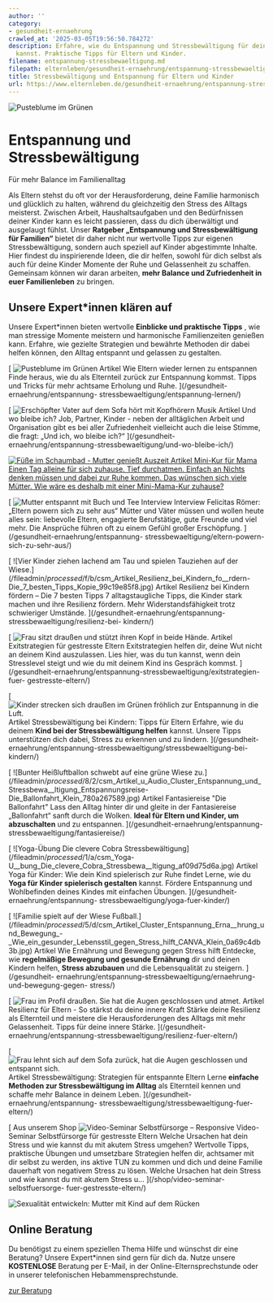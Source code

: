 ```yaml
---
author: ''
category:
- gesundheit-ernaehrung
crawled_at: '2025-03-05T19:56:50.784272'
description: Erfahre, wie du Entspannung und Stressbewältigung für deine Familie integrieren
  kannst. Praktische Tipps für Eltern und Kinder.
filename: entspannung-stressbewaeltigung.md
filepath: elternleben/gesundheit-ernaehrung/entspannung-stressbewaeltigung.md
title: Stressbewältigung und Entspannung für Eltern und Kinder
url: https://www.elternleben.de/gesundheit-ernaehrung/entspannung-stressbewaeltigung/
---
```


![Pusteblume im
Grünen](/fileadmin/Startseite/1_Elternwissen/3_Kleinkind/Artikel_Entspannung_fu__r_Eltern_Genuss_wiederentdecken.jpg)

#  Entspannung und Stressbewältigung

Für mehr Balance im Familienalltag

Als Eltern stehst du oft vor der Herausforderung, deine Familie harmonisch und
glücklich zu halten, während du gleichzeitig den Stress des Alltags meisterst.
Zwischen Arbeit, Haushaltsaufgaben und den Bedürfnissen deiner Kinder kann es
leicht passieren, dass du dich überwältigt und ausgelaugt fühlst. Unser
**Ratgeber „Entspannung und Stressbewältigung für Familien“** bietet dir daher
nicht nur wertvolle Tipps zur eigenen Stressbewältigung, sondern auch speziell
auf Kinder abgestimmte Inhalte. Hier findest du inspirierende Ideen, die dir
helfen, sowohl für dich selbst als auch für deine Kinder Momente der Ruhe und
Gelassenheit zu schaffen. Gemeinsam können wir daran arbeiten, **mehr Balance
und Zufriedenheit in euer Familienleben** zu bringen.

##  Unsere Expert*innen klären auf

Unsere Expert*innen bieten wertvolle **Einblicke und praktische Tipps** , wie
man stressige Momente meistern und harmonische Familienzeiten genießen kann.
Erfahre, wie gezielte Strategien und bewährte Methoden dir dabei helfen
können, den Alltag entspannt und gelassen zu gestalten.

[ ![Pusteblume im
Grünen](/fileadmin/_processed_/1/b/csm_Artikel_Entspannung_fu__r_Eltern_Genuss_wiederentdecken_24a99006bb.jpg)
Artikel Wie Eltern wieder lernen zu entspannen Finde heraus, wie du als
Elternteil zurück zur Entspannung kommst. Tipps und Tricks für mehr achtsame
Erholung und Ruhe. ](/gesundheit-ernaehrung/entspannung-
stressbewaeltigung/entspannung-lernen/)

[ ![Erschöpfter Vater auf dem Sofa hört mit Kopfhörern Musik
](/fileadmin/_processed_/0/e/csm_Tipps_Und_wo_bleibe_ich_5f8414e91d.jpg)
Artikel Und wo bleibe ich? Job, Partner, Kinder - neben der alltäglichen
Arbeit und Organisation gibt es bei aller Zufriedenheit vielleicht auch die
leise Stimme, die fragt: „Und ich, wo bleibe ich?“  ](/gesundheit-
ernaehrung/entspannung-stressbewaeltigung/und-wo-bleibe-ich/)

[ ![Füße im Schaumbad - Mutter genießt
Auszeit](/fileadmin/_processed_/3/d/csm_Mama_allein_zu_Haus_Auszeit_geniessen_296ddeae1c.jpg)
Artikel Mini-Kur für Mama Einen Tag alleine für sich zuhause. Tief durchatmen.
Einfach an Nichts denken müssen und dabei zur Ruhe kommen. Das wünschen sich
viele Mütter. Wie wäre es deshalb mit einer Mini-Mama-Kur zuhause?
](/gesundheit-ernaehrung/entspannung-stressbewaeltigung/mini-kur-fuer-mama/)

[ ![Mutter entspannt mit Buch und
Tee](/fileadmin/_processed_/1/7/csm_Interview_Eltern_powern_sich_zu_sehr_aus_cb08fa144d.jpg)
Interview Interview Felicitas Römer: „Eltern powern sich zu sehr aus“ Mütter
und Väter müssen und wollen heute alles sein: liebevolle Eltern, engagierte
Berufstätige, gute Freunde und viel mehr. Die Ansprüche führen oft zu einem
Gefühl großer Erschöpfung. ](/gesundheit-ernaehrung/entspannung-
stressbewaeltigung/eltern-powern-sich-zu-sehr-aus/)

[ ![Vier Kinder ziehen lachend am Tau und spielen Tauziehen auf der
Wiese.](/fileadmin/_processed_/f/b/csm_Artikel_Resilienz_bei_Kindern_fo__rdern-
Die_7_besten_Tipps_Kopie_99c19e85f8.jpg) Artikel Resilienz bei Kindern fördern
– Die 7 besten Tipps 7 alltagstaugliche Tipps, die Kinder stark machen und
ihre Resilienz fördern. Mehr Widerstandsfähigkeit trotz schwieriger Umstände.
](/gesundheit-ernaehrung/entspannung-stressbewaeltigung/resilienz-bei-
kindern/)

[ ![Frau sitzt draußen und stützt ihren Kopf in beide
Hände.](/fileadmin/_processed_/c/7/csm_Artikel_Exitstrategien_fu__r_gestresste_Eltern_iStock-1056598848_Klein_63738f58e6.jpg)
Artikel Exitstrategien für gestresste Eltern Exitstrategien helfen dir, deine
Wut nicht an deinem Kind auszulassen. Lies hier, was du tun kannst, wenn dein
Stresslevel steigt und wie du mit deinem Kind ins Gespräch kommst.
](/gesundheit-ernaehrung/entspannung-stressbewaeltigung/exitstrategien-fuer-
gestresste-eltern/)

[ ![Kinder strecken sich draußen im Grünen fröhlich zur Entspannung in die
Luft.](/fileadmin/_processed_/a/7/csm_Artikel_Cluster_Entspannung_Stressbewa__ltigung_Stressbewa__ltigung_fu__r_KinderKlein_bc1932e300.jpg)
Artikel Stressbewältigung bei Kindern: Tipps für Eltern Erfahre, wie du deinem
**Kind bei der Stressbewältigung helfen** kannst. Unsere Tipps unterstützen
dich dabei, Stress zu erkennen und zu lindern. ](/gesundheit-
ernaehrung/entspannung-stressbewaeltigung/stressbewaeltigung-bei-kindern/)

[ ![Bunter Heißluftballon schwebt auf eine grüne Wiese
zu.](/fileadmin/_processed_/8/2/csm_Artikel_u_Audio_Cluster_Entspannung_und_Stressbewa__ltigung_Entspannungsreise-
Die_Ballonfahrt_Klein_780a267589.jpg) Artikel Fantasiereise "Die Ballonfahrt"
Lass den Alltag hinter dir und gleite in der Fantasiereise „Ballonfahrt“ sanft
durch die Wolken. **Ideal für Eltern und Kinder, um abzuschalten** und zu
entspannen. ](/gesundheit-ernaehrung/entspannung-
stressbewaeltigung/fantasiereise/)

[ ![Yoga-Übung Die clevere Cobra
Stressbewältigung](/fileadmin/_processed_/1/a/csm_Yoga-
U__bung_Die_clevere_Cobra_Stressbewa__ltigung_af09d75d6a.jpg) Artikel Yoga für
Kinder: Wie dein Kind spielerisch zur Ruhe findet Lerne, wie du **Yoga für
Kinder spielerisch gestalten** kannst. Fördere Entspannung und Wohlbefinden
deines Kindes mit einfachen Übungen. ](/gesundheit-ernaehrung/entspannung-
stressbewaeltigung/yoga-fuer-kinder/)

[ ![Familie spielt auf der Wiese
Fußball.](/fileadmin/_processed_/5/d/csm_Artikel_Cluster_Entspannung_Erna__hrung_und_Bewegung_-
_Wie_ein_gesunder_Lebensstil_gegen_Stress_hilft_CANVA_Klein_0a69c4db3b.jpg)
Artikel Wie Ernährung und Bewegung gegen Stress hilft Entdecke, wie
**regelmäßige Bewegung und gesunde Ernährung** dir und deinen Kindern helfen,
**Stress abzubauen** und die Lebensqualität zu steigern. ](/gesundheit-
ernaehrung/entspannung-stressbewaeltigung/ernaehrung-und-bewegung-gegen-
stress/)

[ ![Frau im Profil draußen. Sie hat die Augen geschlossen und
atmet.](/fileadmin/_processed_/f/4/csm_Artikel_Cluster_Entspannung_Stressbewa__ltigung_Resilienz_fu__r_Eltern_CANVA_Klein_89fef7b990.jpg)
Artikel Resilienz für Eltern - So stärkst du deine innere Kraft Stärke deine
Resilienz als Elternteil und meistere die Herausforderungen des Alltags mit
mehr Gelassenheit. Tipps für deine innere Stärke. ](/gesundheit-
ernaehrung/entspannung-stressbewaeltigung/resilienz-fuer-eltern/)

[ ![Frau lehnt sich auf dem Sofa zurück, hat die Augen geschlossen und
entspannt
sich.](/fileadmin/_processed_/6/2/csm_Artikel_Cluster_Entspannung_und_Stressbewa__ltigung_Gesunde_Stressbewa__ltigung_fu__r_Eltern_Kopie_a819e3dde1.jpg)
Artikel Stressbewältigung: Strategien für entspannte Eltern Lerne **einfache
Methoden zur Stressbewältigung im Alltag** als Elternteil kennen und schaffe
mehr Balance in deinem Leben. ](/gesundheit-ernaehrung/entspannung-
stressbewaeltigung/stressbewaeltigung-fuer-eltern/)

[ Aus unserem Shop ![Video-Seminar Selbstfürsorge –
Responsive](/fileadmin/_processed_/2/b/csm_VideoSeminar_Selbstfuersorge_teaserbild_v2_1b68da9f38.png)
Video-Seminar Selbstfürsorge für gestresste Eltern Welche Ursachen hat dein
Stress und wie kannst du mit akutem Stress umgehen? Wertvolle Tipps,
praktische Übungen und umsetzbare Strategien helfen dir, achtsamer mit dir
selbst zu werden, ins aktive TUN zu kommen und dich und deine Familie
dauerhaft von negativem Stress zu lösen. Welche Ursachen hat dein Stress und
wie kannst du mit akutem Stress u…  ](/shop/video-seminar-selbstfuersorge-
fuer-gestresste-eltern/)

![Sexualität entwickeln: Mutter mit Kind auf dem
Rücken](/fileadmin/_processed_/6/b/csm_Tipps_Wie_unterstu__tze_ich_mein_Kind_dabei_eine_gesunde_Sexualita__t_zu_entwickeln_ea90708fd3.jpg)

##  Online Beratung

Du benötigst zu einem speziellen Thema Hilfe und wünschst dir eine Beratung?
Unsere Expert*innen sind gern für dich da. Nutze unsere **KOSTENLOSE**
Beratung per E-Mail, in der Online-Elternsprechstunde oder in unserer
telefonischen Hebammensprechstunde.

[ zur Beratung ](/online-beratung-formate/)

